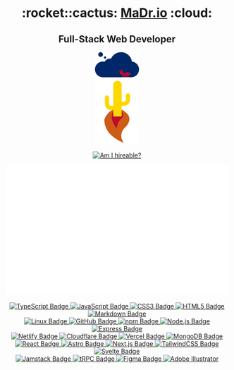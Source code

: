 <h1 align="center" id="-rocket-cactus-madr-io-https-madr-io-cloud-">:rocket::cactus: <a href="https://MaDr.io">MaDr.io</a> :cloud: </h1>
<h2 align="center" id="full-stack-cloud-developer">Full-Stack Web Developer</h2>
<p align="center">
  <a target="_blank" href="https://matthewdrish.com">
    <img src="https://github.com/MaDrCloudDev/projectsImages/raw/master/MaDrLogo.svg">
  </a>
</p>
<p align="center">
  <a target="_blank" href="https://matthewdrish.com">
    <img src="https://camo.githubusercontent.com/ff7a385945142681b89aaf11bd0e9792e6a1bb9b9daf3e155275b1ebfe334b7d/68747470733a2f2f63646e2e7261776769742e636f6d2f6869656e64762f6869726561626c652f6d61737465722f7374796c65732f64656661756c742f7965732e737667" alt="Am I hireable?">
  </a>
</p>
<p align="center">
  <a href="https://raw.githubusercontent.com/MaDrCloudDev/github-stats/master/generated/languages.svg#gh-dark-mode-only">
    <img src="https://raw.githubusercontent.com/MaDrCloudDev/github-stats/master/generated/languages.svg#gh-dark-mode-only" alt="" />
  </a>
</p>
<p align="center">
  <a href="https://www.typescriptlang.org/">
    <img src="https://img.shields.io/badge/TypeScript-3178C6?logo=typescript&amp;logoColor=fff&amp;style=plastic" alt="TypeScript Badge" />
  </a>
  <a href="https://www.javascript.com/">
    <img src="https://img.shields.io/badge/JavaScript-F7DF1E?logo=javascript&amp;logoColor=000&amp;style=plastic" alt="JavaScript Badge" />
  </a>
  <a href="https://www.w3.org/Style/CSS/Overview.en.html">
    <img src="https://img.shields.io/badge/CSS3-1572B6?logo=css3&amp;logoColor=fff&amp;style=plastic" alt="CSS3 Badge" />
  </a>
  <a href="https://html.spec.whatwg.org/multipage/">
    <img src="https://img.shields.io/badge/HTML5-E34F26?logo=html5&amp;logoColor=fff&amp;style=plastic" alt="HTML5 Badge" />
  </a>
  <a href="https://docs.github.com/en/get-started/writing-on-github/getting-started-with-writing-and-formatting-on-github/basic-writing-and-formatting-syntax">
    <img src="https://img.shields.io/badge/Markdown-000?logo=markdown&amp;logoColor=fff&amp;style=plastic" alt="Markdown Badge" />
  </a>
  <br />
  <a href="https://www.linux.org/">
    <img src="https://img.shields.io/badge/Linux-FCC624?logo=linux&amp;logoColor=000&amp;style=plastic" alt="Linux Badge" />
  </a>
  <a href="https://github.com/">
    <img src="https://img.shields.io/badge/GitHub-181717?logo=github&amp;logoColor=fff&amp;style=plastic" alt="GitHub Badge" />
  </a>
  <a href="https://www.npmjs.com/">
    <img src="https://img.shields.io/badge/npm-CB3837?logo=npm&amp;logoColor=fff&amp;style=plastic" alt="npm Badge" />
  </a>
  <a href="https://nodejs.org/en/">
    <img src="https://img.shields.io/badge/Node.js-393?logo=nodedotjs&amp;logoColor=fff&amp;style=plastic" alt="Node.js Badge" />
  </a>
    <a href="https://expressjs.com/">
    <img src="https://img.shields.io/badge/Express-000?logo=express&amp;logoColor=fff&amp;style=plastic" alt="Express Badge" />
  </a>
  <br />
  
  <a href="https://www.netlify.com/">
    <img src="https://img.shields.io/badge/Netlify-00C7B7?logo=netlify&amp;logoColor=fff&amp;style=plastic" alt="Netlify Badge" />
  </a>
  <a href="https://www.cloudflare.com/">
    <img src="https://img.shields.io/badge/Cloudflare-F38020?logo=cloudflare&amp;logoColor=fff&amp;style=plastic" alt="Cloudflare Badge" />
  </a>
  <a href="https://vercel.com/">
    <img src="https://img.shields.io/badge/Vercel-000?logo=vercel&amp;logoColor=fff&amp;style=plastic" alt="Vercel Badge" />
  </a>
  <a href="https://www.mongodb.com/">
    <img src="https://img.shields.io/badge/MongoDB-47A248?logo=mongodb&amp;logoColor=fff&amp;style=plastic" alt="MongoDB Badge" />
  </a>
  <br />
  <a href="https://reactjs.org/">
    <img src="https://img.shields.io/badge/React-61DAFB?logo=react&amp;logoColor=000&amp;style=plastic" alt="React Badge" />
  </a>
  <a href="https://astro.build/">
    <img src="https://img.shields.io/badge/Astro-FF5D01?logo=astro&amp;logoColor=fff&amp;style=plastic" alt="Astro Badge" />
  </a>
  <a href="https://nextjs.org/">
    <img src="https://img.shields.io/badge/Next.js-000?logo=nextdotjs&amp;logoColor=fff&amp;style=plastic" alt="Next.js Badge" />
  </a>
  <a href="https://tailwindcss.com/">
    <img src="https://img.shields.io/badge/Tailwind%20CSS-06B6D4?logo=tailwindcss&logoColor=fff&style=plastic" alt="TailwindCSS Badge" />
  </a>
  <a href="https://svelte.dev/">
    <img src="https://img.shields.io/badge/Svelte-FF3E00?logo=svelte&amp;logoColor=fff&amp;style=plastic" alt="Svelte Badge" />
  </a>
 <br>
  <a href="https://jamstack.org/">
    <img src="https://img.shields.io/badge/Jamstack-F0047F?logo=jamstack&amp;logoColor=fff&amp;style=plastic" alt="Jamstack Badge" />
  </a>
  <a href="https://trpc.io/">
    <img src="https://img.shields.io/badge/tRPC-2596BE?logo=trpc&amp;logoColor=fff&amp;style=plastic" alt="tRPC Badge" />
  </a>
  <a href="https://figma.com/">
    <img src="https://img.shields.io/badge/Figma-F24E1E?logo=figma&amp;logoColor=fff&amp;style=plastic" alt="Figma Badge" />
  </a>
  <a href="https://www.adobe.com/products/illustrator.html">
    <img src="https://img.shields.io/badge/Adobe%20Illustrator-FF9A00?logo=adobeillustrator&amp;logoColor=fff&amp;style=plastic" alt="Adobe Illustrator" />
  </a>
 </p>

